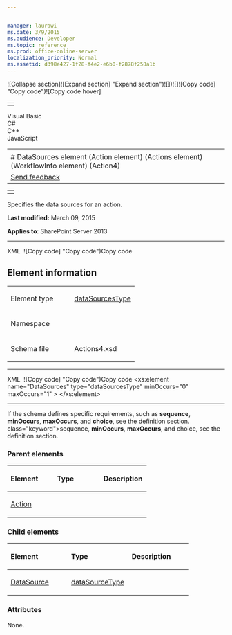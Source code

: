 ```yaml
---


manager: laurawi
ms.date: 3/9/2015
ms.audience: Developer
ms.topic: reference
ms.prod: office-online-server
localization_priority: Normal
ms.assetid: d398e427-1f28-f4e2-e6b0-f2878f258a1b
---
```


![Collapse
section]![Expand
section] "Expand section")![]()![])![]![]()![Copy
code] "Copy code")![Copy code
hover]
<table>
<tbody>
<tr class="odd">
<td align="left"></td>
</tr>
</tbody>
</table>

Visual Basic  
C\#  
C++  
JavaScript  

<table>
<tbody>
<tr class="odd">
<td align="left"><span id="runningHeaderText"></span></td>
</tr>
<tr class="even">
<td align="left"># DataSources element (Action element) (Actions element) (WorkflowInfo element) (Action4)</td>
</tr>
<tr class="odd">
<td align="left"><span id="headfeedbackarea" class="feedbackhead"><a href="javascript:SubmitFeedback(&#39;docthis@Microsoft.com&#39;,&#39;&#39;,&#39;&#39;,&#39;&#39;,&#39;1.0.18082.1225&#39;,&#39;%0\dThank%20you%20for%20your%20feedback.%20The%20developer%20writing%20teams%20use%20your%20feedback%20to%20improve%20documentation.%20While%20we%20are%20reviewing%20your%20feedback,%20we%20may%20send%20you%20e-mail%20to%20ask%20for%20clarification%20or%20feedback%20on%20a%20solution.%20We%20do%20not%20use%20your%20e-mail%20address%20for%20any%20other%20purpose%20and%20we%20delete%20it%20after%20we%20finish%20our%20review.%0\AFor%20further%20information%20about%20the%20privacy%20policies%20of%20Microsoft,%20please%20see%20http://privacy.microsoft.com/en-us/default.aspx.%0\A%0\d&#39;,&#39;Customer%20feedback&#39;);">Send feedback</a></span></td>
</tr>
</tbody>
</table>

<table>
<colgroup>
<col width="100%" />
</colgroup>
<tbody>
<tr class="odd">
<td align="left"></td>
</tr>
</tbody>
</table>

Specifies the data sources for an action.

**Last modified:** March 09, 2015

**Applies to**: SharePoint Server 2013


------------------------------------------------------------------------------------------------------------------------------------------------------------------------------------------

<span codelanguage="xmlLang"></span>
XML 
<span class="copyCode" onclick="CopyCode(this)"
onkeypress="CopyCode_CheckKey(this, event)"
onmouseover="ChangeCopyCodeIcon(this)"
onmouseout="ChangeCopyCodeIcon(this)" tabindex="0">![Copy
code] "Copy code")Copy code</span>
    <Action>
        <DataSources>
            <DataSource />
        </DataSources>
    </Action>


## Element information

<table>
<colgroup>
<col width="50%" />
<col width="50%" />
</colgroup>
<tbody>
<tr class="odd">
<td align="left"><p><span class="label">Element type</span></p></td>
<td align="left"><p><a href="datasourcestype-complextype-action4.md">dataSourcesType</a></p></td>
</tr>
<tr class="even">
<td align="left"><p><span class="label">Namespace</span></p></td>
<td align="left"><p></p></td>
</tr>
<tr class="odd">
<td align="left"><p><span class="label">Schema file</span></p></td>
<td align="left"><p>Actions4.xsd</p></td>
</tr>
</tbody>
</table>


-----------------------------------------------------------------------------------------------------------------------------------------------------------------------------------------------

<span codelanguage="xmlLang"></span>
XML 
<span class="copyCode" onclick="CopyCode(this)"
onkeypress="CopyCode_CheckKey(this, event)"
onmouseover="ChangeCopyCodeIcon(this)"
onmouseout="ChangeCopyCodeIcon(this)" tabindex="0">![Copy
code] "Copy code")Copy code</span>
    <xs:element name="DataSources" type="dataSourcesType" minOccurs="0" maxOccurs="1" >
      </xs:element>  


------------------------------------------------------------------------------------------------------------------------------------------------------------------------------------------------------------

If the schema defines specific requirements, such as **sequence**, **minOccurs**, **maxOccurs**, and **choice**, see the definition section.
class="keyword">sequence</span>, **minOccurs**,
**maxOccurs**, and <span
class="keyword">choice</span>, see the definition section.

### Parent elements

<table>
<colgroup>
<col width="33%" />
<col width="33%" />
<col width="33%" />
</colgroup>
<thead>
<tr class="header">
<th align="left"><p>Element</p></th>
<th align="left"><p>Type</p></th>
<th align="left"><p>Description</p></th>
</tr>
</thead>
<tbody>
<tr class="odd">
<td align="left"><p><a href="action-element-actions-elementworkflowinfo-elementaction4.md">Action</a></p></td>
<td align="left"><p></p></td>
<td align="left"><p></p></td>
</tr>
</tbody>
</table>

### Child elements

<table>
<colgroup>
<col width="33%" />
<col width="33%" />
<col width="33%" />
</colgroup>
<thead>
<tr class="header">
<th align="left"><p>Element</p></th>
<th align="left"><p>Type</p></th>
<th align="left"><p>Description</p></th>
</tr>
</thead>
<tbody>
<tr class="odd">
<td align="left"><p><a href="datasource-element-datasourcestype-complextypeaction4.md">DataSource</a></p></td>
<td align="left"><p><a href="datasourcetype-complextype-action4.md">dataSourceType</a></p></td>
<td align="left"><p></p></td>
</tr>
</tbody>
</table>

### Attributes

None.









